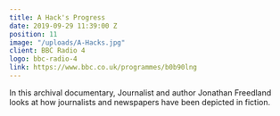 ```yaml
---
title: A Hack's Progress
date: 2019-09-29 11:39:00 Z
position: 11
image: "/uploads/A-Hacks.jpg"
client: BBC Radio 4
logo: bbc-radio-4
link: https://www.bbc.co.uk/programmes/b0b90lng
---
```


In this archival documentary, Journalist and author Jonathan Freedland looks at how journalists and newspapers have been depicted in fiction.